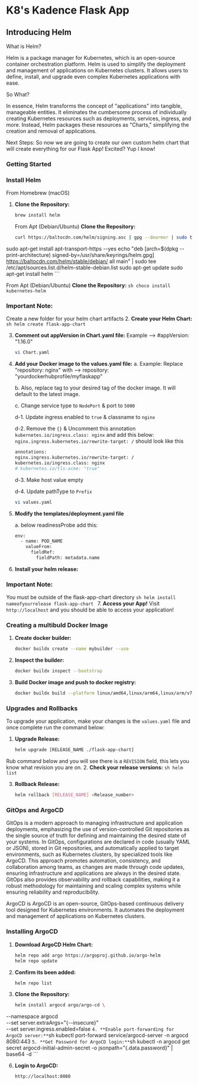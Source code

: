 # K8's Kadence Flask App

## Introducing Helm

What is Helm?

Helm is a package manager for Kubernetes, which is an open-source container orchestration platform. Helm is used to simplify the deployment and management of applications on Kubernetes clusters. It allows users to define, install, and upgrade even complex Kubernetes applications with ease.

So What? 

In essence, Helm transforms the concept of "applications" into tangible, manageable entities. It eliminates the cumbersome process of individually creating Kubernetes resources such as deployments, services, ingress, and more. Instead, Helm packages these resources as "Charts," simplifying the creation and removal of applications.

Next Steps: So now we are going to create our own custom helm chart that will create everything for our Flask App! Excited? Yup I know!

### Getting Started



### Install Helm

From Homebrew (macOS)
1. **Clone the Repository:**
    ```sh
    brew install helm    
    ```

   From Apt (Debian/Ubuntu)
   **Clone the Repository:**
    ```sh
    curl https://baltocdn.com/helm/signing.asc | gpg --dearmor | sudo tee /usr/share/keyrings/helm.gpg > /dev/null
sudo apt-get install apt-transport-https --yes
echo "deb [arch=$(dpkg --print-architecture) signed-by=/usr/share/keyrings/helm.gpg] https://baltocdn.com/helm/stable/debian/ all main" | sudo tee /etc/apt/sources.list.d/helm-stable-debian.list
    sudo apt-get update
    sudo apt-get install helm
    ```

   From Apt (Debian/Ubuntu)
   **Clone the Repository:**
    ```sh
    choco install kubernetes-helm    
    ```
### Important Note:
  Create a new folder for your helm chart artifacts
2. **Create your Helm Chart:**
    ```sh
    helm create flask-app-chart
    ```

3. **Comment out appVersion in Chart.yaml file:**
    Example --> #appVersion: "1.16.0"
    ```sh
    vi Chart.yaml
    ```

4. **Add your Docker image to the values.yaml file:**
    a. Example: Replace "repository: nginx" with --> repository: "yourdockerhubprofile/myflaskapp"

    b. Also, replace tag to your desired tag of the docker image. It will default to the latest image.

    c. Change service type to `NodePort` & port to `5000`

    d-1. Update ingress enabled to `true` &  classname to `nginx`

    d-2. Remove the `{}` & Uncomment this annotation `kubernetes.io/ingress.class: nginx`
    and add this below: `nginx.ingress.kubernetes.io/rewrite-target: /`
    should look like this

    ```sh
    annotations:
    nginx.ingress.kubernetes.io/rewrite-target: /
    kubernetes.io/ingress.class: nginx
    # kubernetes.io/tls-acme: "true"
    ```

    d-3. Make host value empty

    d-4. Update pathType to `Prefix` 
    ```sh
    vi values.yaml
    ```
5. **Modify the templates/deployment.yaml file**

    a. below readinessProbe add this:
    
    ```sh
    env:
      - name: POD_NAME
        valueFrom:
          fieldRef:
            fieldPath: metadata.name
    ```
6. **Install your helm release:**
### Important Note: 
   You must be outside of the flask-app-chart directory
    ```sh
    helm install nameofyourrelease flask-app-chart
    ```
7. **Access your App!**
   Visit `http://localhost` and you should be able to access your application!



### Creating a multibuld Docker Image

1. **Create docker builder:**
    ```sh
    docker buildx create --name mybuilder --use
    ```
2. **Inspect the builder:**
    ```sh
    docker buildx inspect --bootstrap
    ```
3. **Build Docker image and push to docker registry:**
    ```sh
    docker buildx build --platform linux/amd64,linux/arm64,linux/arm/v7 -t pvass24/myflaskapp:v4 --push .
    ```

### Upgrades and Rollbacks

To upgrade your application, make your changes is the `values.yaml` file and once complete run the command below:

1. **Upgrade Release:**
    ```sh
    helm upgrade [RELEASE_NAME ./flask-app-chart]
    ```
Rub command below and you will see there is a `REVISION` field, this lets you know what revision you are on.
2. **Check your release versions:**
    ```sh
    helm list
    ``` 

3. **Rollback Release:**
    ```sh
    helm rollback [RELEASE_NAME] <Release_number>
    ```


 


### GitOps and ArgoCD

GitOps is a modern approach to managing infrastructure and application deployments, emphasizing the use of version-controlled Git repositories as the single source of truth for defining and maintaining the desired state of your systems. In GitOps, configurations are declared in code (usually YAML or JSON), stored in Git repositories, and automatically applied to target environments, such as Kubernetes clusters, by specialized tools like ArgoCD. This approach promotes automation, consistency, and collaboration among teams, as changes are made through code updates, ensuring infrastructure and applications are always in the desired state. GitOps also provides observability and rollback capabilities, making it a robust methodology for maintaining and scaling complex systems while ensuring reliability and reproducibility.

ArgoCD is ArgoCD is an open-source, GitOps-based continuous delivery tool designed for Kubernetes environments. It automates the deployment and management of applications on Kubernetes clusters.

### Installing ArgoCD

1. **Download ArgoCD Helm Chart:**
    ```sh
    helm repo add argo https://argoproj.github.io/argo-helm
    helm repo update
    ```

2. **Confirm its been added:**
    ```sh
    helm repo list
    ```
3. **Clone the Repository:**
    ```sh
    helm install argocd argo/argo-cd \
  --namespace argocd \
  --set server.extraArgs="{--insecure}" \
  --set server.ingress.enabled=false
    ```
4. **Enable port-forwarding for ArgoCD server:**
    ```sh
    kubectl port-forward service/argocd-server -n argocd 8080:443
    ```
5. **Get Password for ArgoCD login:**
    ```sh
    kubectl -n argocd get secret argocd-initial-admin-secret -o jsonpath="{.data.password}" | base64 -d
    ```

6. **Login to ArgoCD:**
    ```sh
    http://localhost:8080
    ```
